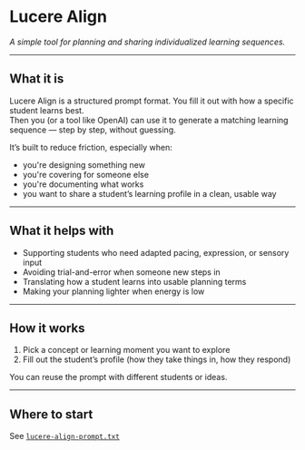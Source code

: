 # Lucere Align
*A simple tool for planning and sharing individualized learning sequences.*

---

## What it is

Lucere Align is a structured prompt format.
You fill it out with how a specific student learns best.  
Then you (or a tool like OpenAI) can use it to generate a matching learning sequence — step by step, without guessing.

It’s built to reduce friction, especially when:
- you're designing something new  
- you're covering for someone else  
- you're documenting what works  
- you want to share a student’s learning profile in a clean, usable way

---

## What it helps with

- Supporting students who need adapted pacing, expression, or sensory input  
- Avoiding trial-and-error when someone new steps in  
- Translating how a student learns into usable planning terms  
- Making your planning lighter when energy is low

---

## How it works

1. Pick a concept or learning moment you want to explore  
2. Fill out the student’s profile (how they take things in, how they respond)  

You can reuse the prompt with different students or ideas.

---

## Where to start

See [`lucere-align-prompt.txt`](./lucere-align-prompt.txt)
